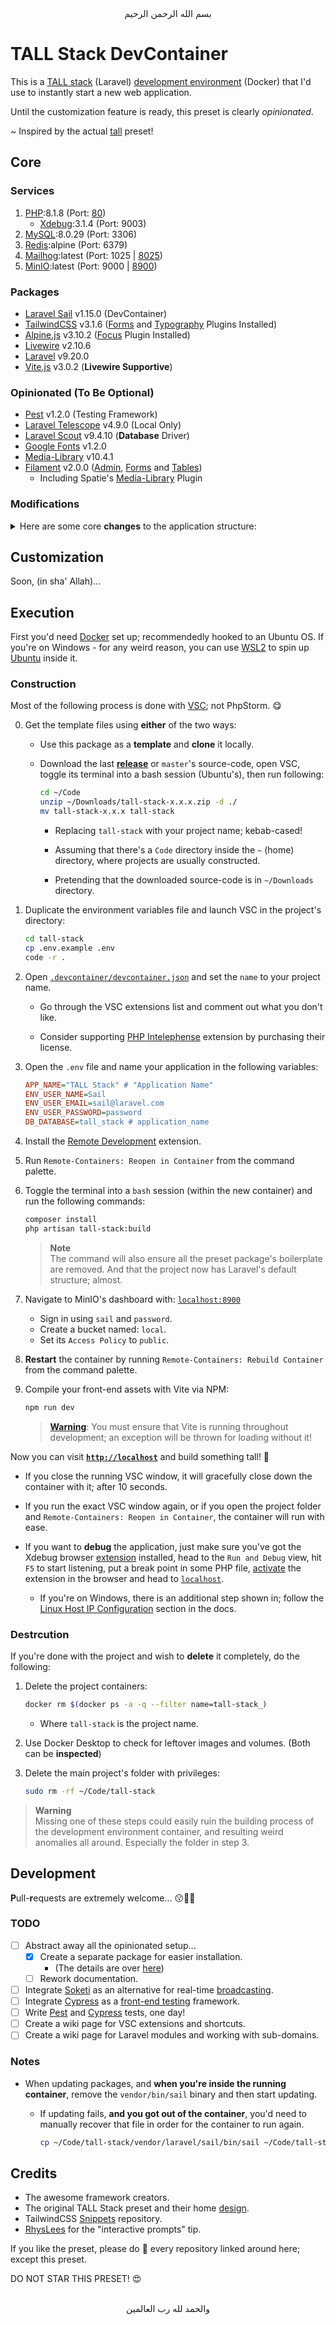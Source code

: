 <div align="center">
    بسم الله الرحمن الرحيم
</div>

# TALL Stack DevContainer

This is a [TALL stack](https://tallstack.dev/) (Laravel) [development environment](https://code.visualstudio.com/docs/remote/containers) (Docker) that I'd use to instantly start a new web application.

Until the customization feature is ready, this preset is clearly *opinionated*.

~ Inspired by the actual [tall](https://github.com/laravel-frontend-presets/tall/) preset!


## Core

### Services

1. [PHP](https://www.php.net/):8.1.8 (Port: [80](http://localhost:80))
   - [Xdebug](https://xdebug.org/):3.1.4 (Port: 9003)
2. [MySQL](https://www.mysql.com/):8.0.29 (Port: 3306)
3. [Redis](https://redis.io/):alpine (Port: 6379)
4. [Mailhog](https://github.com/mailhog/MailHog):latest (Port: 1025 | [8025](http://localhost:8025))
5. [MinIO](https://min.io/):latest (Port: 9000 | [8900](http://localhost:8900))

### Packages

- [Laravel Sail](https://github.com/laravel/sail) v1.15.0 (DevContainer)
- [TailwindCSS](https://tailwindcss.com) v3.1.6 ([Forms](https://github.com/tailwindlabs/tailwindcss-forms) and [Typography](https://tailwindcss.com/docs/typography-plugin) Plugins Installed)
- [Alpine.js](https://alpinejs.dev) v3.10.2 ([Focus](https://alpinejs.dev/plugins/focus) Plugin Installed)
- [Livewire](https://laravel-livewire.com) v2.10.6
- [Laravel](https://laravel.com) v9.20.0
- [Vite.js](https://vitejs.dev/guide/why.html#the-problems) v3.0.2 (**Livewire Supportive**)

### Opinionated (To Be Optional)

- [Pest](https://pestphp.com) v1.2.0 (Testing Framework)
- [Laravel Telescope](https://laravel.com/docs/telescope) v4.9.0 (Local Only)
- [Laravel Scout](https://laravel.com/docs/scout) v9.4.10 (**Database** Driver)
- [Google Fonts](https://github.com/spatie/laravel-google-fonts) v1.2.0
- [Media-Library](https://github.com/spatie/laravel-medialibrary) v10.4.1
- [Filament](https://filamentphp.com) v2.0.0 ([Admin](https://filamentphp.com/docs/admin), [Forms](https://filamentphp.com/docs/forms) and [Tables](https://filamentphp.com/docs/tables))
  - Including Spatie's [Media-Library](https://filamentphp.com/docs/2.x/spatie-laravel-media-library-plugin/installation) Plugin

### Modifications

<details><summary>Here are some core <strong>changes</strong> to the application structure:</summary>
<p>

- <details><summary>Environment Related</summary>
  <p>

  - Set a lot of essential and supportive VSC [`extensions`](https://github.com/GoodM4ven/tall-stack/blob/master/.devcontainer/devcontainer.json#L11) to be installed along the environment.

  - Included the following in version-control:

    - Essential [settings](.vscode/settings.json) for VSC and its extensions.

      - You should check them out. Especially the HTML attribute wrapping strategy, `wrapAttribute`, used by Blade Formatter extension.

    - Laravel Sail package in order for this whole thing to work **with only Docker installed**.

    - Xdebug dev-container VSC settings to start debugging easily.

  - Configured Vite.js to hot-reload the page upon file changes while preserving the state of Livewire components...

    > **Note**
    > If the change was done on the page itself though, which happens to contain an inlined Livewire component, then the state will be reset too in that case.

    > **Warning**
    > Please be aware that Vite's traffic is **blocked by Brave browser's Shield** feature. So make sure you click on it and disable it for `localhost`.

  </p>
  </details>

- <details><summary>Package Configuration</summary>
  <p>

  - MinIO is integrated to be the default Filesystem Disk. (`s3`)

  - Livewire's **temporary** upload filesystem is set to `local` though.

  - Livewire's **default `layout`** was set to the custom `master` layout we've created.

  - Some styles are defined in [`tailwind.config.js`](https://github.com/GoodM4ven/tall-stack/blob/master/tailwind.config.js) file, including:

    - Defined `content` for Blade file directories.

    - Added Filament colors: [`primary`, `success`, `warning` and `danger`].

    - Set the dark-mode to be `class`, and added a `dark-primary` colors.

      - (Click Laravel's logo in the home page! 😉)

  - Added `Mulish` as the default font via the Google Fonts package, and set its storage to `s3`.

  - Set `visibility` to `public` in Media-Libary's config file, and set the storage to `s3`.

  - Modified filament configurations as follows:

    - Enabled dark mode.

    - Hidden the 2 widgets from the default dashboard, and the default logo.

    - Added the default `favicon.ico` we've got for the app.

    - Set the default notification alignment to `top`/`right`.

  </p>
  </details>

- <details><summary>Project Structure</summary>
  <p>

  - Moved `lang` folder into `resources`.

  - A [Prettier](https://prettier.io/)'s configuration file is initialized in the project's root directory.

  - Added and registered a `Services/Helpers/general.php` helper file.

  - Added Laravel's logo as a cute favicon.

  - Designed a [`master`](https://github.com/GoodM4ven/tall-stack/blob/master/resources/views/components/layouts/master.blade.php) layout component, with `@stack()`s for various elements.

  - Redesigned a [`home`](https://github.com/GoodM4ven/tall-stack/blob/master/resources/views/home.blade.php) view to shout out for the TALL stack!

    - Replacing the default route with one for `home`, of course.

    - Pointing `RouteServiceProvider`'s `HOME` constant to `/`.

  - Organized the original environment variables and package-specific ones.

  </p>
  </details>

- <details><summary>Extra Modifications</summary>
  <p>

  - Added a [environment user](database/seeders/DatabaseSeeder.php#L18) to be generated by default.

    - Allowed this user to [access Filament](app/Models/User.php#L31) in production.

  - Added an environment variable, `PASSWORD_TIMEOUT`, which points to the setting in `config/auth.php` file.

  </p>
  </details>

</p>
</details>


## Customization

Soon, (in sha' Allah)...


## Execution

First you'd need [Docker](https://www.docker.com/products/docker-desktop/) set up; recommendedly hooked to an Ubuntu OS. If you're on Windows - for any weird reason, you can use [WSL2](https://laravel.com/docs/9.x/installation#getting-started-on-windows) to spin up [Ubuntu](https://apps.microsoft.com/store/detail/ubuntu/9PDXGNCFSCZV) inside it.

### Construction

Most of the following process is done with [VSC](https://code.visualstudio.com/); not PhpStorm. 😋

0. Get the template files using **either** of the two ways:

   - Use this package as a **template** and **clone** it locally.

   - Download the last [**release**](https://github.com/GoodM4ven/tall-stack/releases) or `master`'s source-code, open VSC, toggle its terminal into a bash session (Ubuntu's), then run following:

     ```bash
     cd ~/Code
     unzip ~/Downloads/tall-stack-x.x.x.zip -d ./
     mv tall-stack-x.x.x tall-stack
     ```

     - Replacing `tall-stack` with your project name; kebab-cased!

     - Assuming that there's a `Code` directory inside the `~` (home) directory, where projects are usually constructed.

     - Pretending that the downloaded source-code is in `~/Downloads` directory.

1. Duplicate the environment variables file and launch VSC in the project's directory:

   ```bash
   cd tall-stack
   cp .env.example .env
   code -r .
   ```

2. Open [`.devcontainer/devcontainer.json`](https://github.com/GoodM4ven/tall-stack/blob/master/.devcontainer/devcontainer.json) and set the `name` to your project name.

   - Go through the VSC extensions list and comment out what you don't like.

   - Consider supporting [PHP Intelephense](https://intelephense.com/) extension by purchasing their license.

3. Open the `.env` file and name your application in the following variables:

   ```ini
   APP_NAME="TALL Stack" # "Application Name"
   ENV_USER_NAME=Sail
   ENV_USER_EMAIL=sail@laravel.com
   ENV_USER_PASSWORD=password
   DB_DATABASE=tall_stack # application_name
   ```

4. Install the [Remote Development](https://marketplace.visualstudio.com/items?itemName=ms-vscode-remote.vscode-remote-extensionpack) extension.

5. Run `Remote-Containers: Reopen in Container` from the command palette.

6. Toggle the terminal into a `bash` session (within the new container) and run the following commands:
   ```bash
   composer install
   php artisan tall-stack:build
   ```

   > **Note**<br>
   > The command will also ensure all the preset package's boilerplate are removed. And that the project now has Laravel's default structure; almost.

7. Navigate to MinIO's dashboard with: [`localhost:8900`](http://localhost:8900)

   - Sign in using `sail` and `password`.
   - Create a bucket named: `local`.
   - Set its `Access Policy` to `public`.

8. **Restart** the container by running `Remote-Containers: Rebuild Container` from the command palette.

9. Compile your front-end assets with Vite via NPM:
    ```bash
    npm run dev
    ```

    > **[Warning](www.google.com)**: You must ensure that Vite is running throughout development; an exception will be thrown for loading without it!

Now you can visit **[`http://localhost`](http://localhost)** and build something tall! 🙂

   - If you close the running VSC window, it will gracefully close down the container with it; after 10 seconds.

   - If you run the exact VSC window again, or if you open the project folder and `Remote-Containers: Reopen in Container`, the container will run with ease.

   - If you want to **debug** the application, just make sure you've got the Xdebug browser [extension](https://xdebug.org/docs/step_debug#browser-extensions) installed, head to the `Run and Debug` view, hit `F5` to start listening, put a break point in some PHP file, [activate](https://github.com/mac-cain13/xdebug-helper-for-chrome#hotkeys) the extension in the browser and head to [`localhost`](http://localhost).

     - If you're on Windows, there is an additional step shown in; follow the [Linux Host IP Configuration](https://laravel.com/docs/9.x/sail#debugging-with-xdebug) section in the docs.

### Destrcution

If you're done with the project and wish to **delete** it completely, do the following:

1. Delete the project containers:

   ```bash
   docker rm $(docker ps -a -q --filter name=tall-stack_)
   ```

   - Where `tall-stack` is the project name.

2. Use Docker Desktop to check for leftover images and volumes. (Both can be **inspected**)

3. Delete the main project's folder with privileges:

   ```bash
   sudo rm -rf ~/Code/tall-stack
   ```

> **Warning**<br>
> Missing one of these steps could easily ruin the building process of the development environment container, and resulting weird anomalies all around. Especially the folder in step 3.


## Development

**P**ull-**r**equests are extremely welcome... 😗👍🏻

### TODO

- [ ] Abstract away all the opinionated setup...
  - [x] Create a separate package for easier installation.
    - (The details are over [here](https://github.com/GoodM4ven/tall-stack-builder#TODOs))
  - [ ] Rework documentation.
- [ ] Integrate [Soketi](https://github.com/soketi/soketi) as an alternative for real-time [broadcasting](https://laravel.com/docs/9.x/broadcasting).
- [ ] Integrate [Cypress](https://github.com/laracasts/cypress) as a [front-end testing](https://cypress.io) framework.
- [ ] Write [Pest](https://pestphp.com) and [Cypress](https://cypress.io) tests, one day!
- [ ] Create a wiki page for VSC extensions and shortcuts.
- [ ] Create a wiki page for Laravel modules and working with sub-domains.

### Notes

- When updating packages, and **when you're inside the running container**, remove the `vendor/bin/sail` binary and then start updating.

  - If updating fails, **and you got out of the container**, you'd need to manually recover that file in order for the container to run again.

    ```bash
    cp ~/Code/tall-stack/vendor/laravel/sail/bin/sail ~/Code/tall-stack/vendor/bin/
    ```


## Credits

- The awesome framework creators.
- The original TALL Stack preset and their home [design](https://github.com/laravel-frontend-presets/tall/blob/master/stubs/default/resources/views/welcome.blade.php).
- TailwindCSS [Snippets](https://github.com/Pondorasti/tailwindcss-snippets) repository.
- [RhysLees](https://github.com/RhysLees) for the "interactive prompts" tip.

If you like the preset, please do 🌟 every repository linked around here; except this preset.

DO NOT STAR THIS PRESET! 😍


<div align="center">
   <br>والحمد لله رب العالمين
</div>
